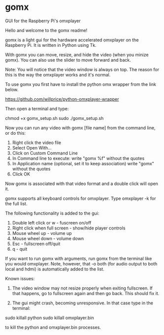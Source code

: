 
# gomx
GUI for the Raspberry Pi's omxplayer

Hello and welcome to the gomx readme!

gomx is a light gui for the hardware accelerated omxplayer on the Raspberry Pi.
It is written in Python using Tk.

With gomx you can move, resize, and hide the video (when you minize gomx). You can also use
the slider to move forward and back.  

Note: You will notice that the video window is always on top.
The reason for this is the way the omxplayer works and it's normal.

To use gomx you first have to install the python omx wrapper from the link below.

https://github.com/willprice/python-omxplayer-wrapper

Then open a terminal and type:

chmod +x gomx_setup.sh
sudo ./gomx_setup.sh

Now you can run any video with gomx [file name] from the command line, or do this:

1. Right click the video file
2. Select Open With...
3. Click on Custom Command Line
4. In Command line to execute: write "gomx %f" without the quotes
5. In Application name (optional, set it to keep association) write "gomx" without the quotes
6. Click OK

Now gomx is associated with that video format and a double click will open it.

gomx supports all keyboard controls for omxplayer. Type omxplayer -k for the full list.

The following functionality is added to the gui:

1. Double left click or w			  - fuscreen on/off
2. Right click when full screen	- show/hide player controls
3. Mouse wheel up					      - volume up
4. Mouse wheel down				      - volume down
5. Esc								            - fullscreen off/quit
6. q							        	      - quit

If you want to run gomx with arguments, run gomx from the terminal like you would
omxplayer. Note, however, that -o both (for audio output to both local and hdmi) 
is automatically added to the list.

Known issues: 

1. The video window may not resize properly when exiting fullscreen.
If that happens, go to fullscreen again and then go back. This should fix it.

2. The gui might crash, becoming unresponsive. 
In that case type in the terminal:

sudo killall python
sudo killall omxplayer.bin

to kill the python and omxplayer.bin processes.
